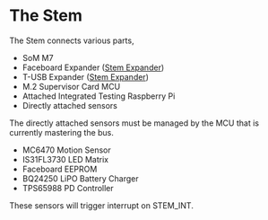 # The Stem

The Stem connects various parts,

- SoM M7
- Faceboard Expander ([Stem Expander](./STEM-EXPANDER.md))
- T-USB Expander ([Stem Expander](./STEM-EXPANDER.md))
- M.2 Supervisor Card MCU
- Attached Integrated Testing Raspberry Pi
- Directly attached sensors

The directly attached sensors must be managed by the MCU that is currently mastering the bus.

- MC6470 Motion Sensor
- IS31FL3730 LED Matrix
- Faceboard EEPROM
- BQ24250 LiPO Battery Charger
- TPS65988 PD Controller

These sensors will trigger interrupt on STEM_INT. 
